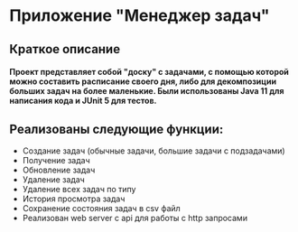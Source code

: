 # Приложение "Менеджер задач"

## Краткое описание

#### Проект представляет собой "доску" с задачами, с помощью которой можно составить расписание своего дня, либо для декомпозиции больших задач на более маленькие. Были использованы Java 11 для написания кода и JUnit 5 для тестов.
## Реализованы следующие функции:
- Создание задач (обычные задачи, большие задачи с подзадачами)
- Получение задач
- Обновление задач
- Удаление задач
- Удаление всех задач по типу
- История просмотра задач
- Сохранение состояния задач в csv файл
- Реализован web server с api для работы с http запросами
